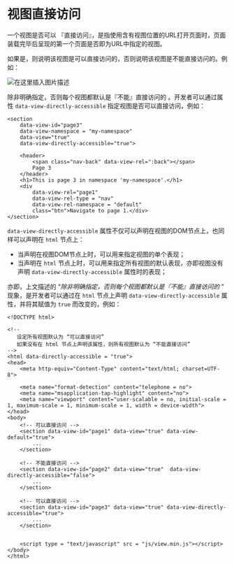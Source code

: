 # 视图直接访问

一个视图是否可以 『直接访问』，是指使用含有视图位置的URL打开页面时，页面装载完毕后呈现的第一个页面是否即为URL中指定的视图。

如果是，则说明该视图是可以直接访问的，否则说明该视图是不能直接访问的。例如：

![&#x5728;&#x8FD9;&#x91CC;&#x63D2;&#x5165;&#x56FE;&#x7247;&#x63CF;&#x8FF0;](https://img-blog.csdnimg.cn/20190612195932410.gif)

除非明确指定，否则每个视图都默认是『不能』直接访问的 。开发者可以通过属性 `data-view-directly-accessible` 指定视图是否可以直接访问，例如：

```markup
<section
    data-view-id="page3"
    data-view-namespace = "my-namespace"
    data-view="true"
    data-view-directly-accessible="true">

    <header>
        <span class="nav-back" data-view-rel=":back"></span>
        Page 3
    </header>
    <h1>This is page 3 in namespace 'my-namespace'.</h1>
    <div
        data-view-rel="page1"
        data-view-rel-type = "nav"
        data-view-rel-namespace = "default"
        class="btn">Navigate to page 1.</div>
</section>
```

`data-view-directly-accessible` 属性不仅可以声明在视图的DOM节点上，也同样可以声明在 `html` 节点上：

* 当声明在视图DOM节点上时，可以用来指定视图的单个表现；
* 当声明在 `html` 节点上时，可以用来指定所有视图的默认表现，亦即视图没有声明 `data-view-directly-accessible` 属性时的表现；

亦即，上文描述的 “_除非明确指定，否则每个视图都默认是『不能』直接访问的_ ” 现象，是开发者可以通过在 `html` 节点上声明 `data-view-directly-accessible` 属性，并将其赋值为 `true` 而改变的，例如：

```markup
<!DOCTYPE html>

<!--
   设定所有视图默认为 “可以直接访问”
   如果没有在 html 节点上声明该属性，则所有视图默认为 “不能直接访问”
-->
<html data-directly-accessible = "true">
<head>
    <meta http-equiv="Content-Type" content="text/html; charset=UTF-8">

    <meta name="format-detection" content="telephone = no">
    <meta name="msapplication-tap-highlight" content="no">
    <meta name="viewport" content="user-scalable = no, initial-scale = 1, maximum-scale = 1, minimum-scale = 1, width = device-width">
</head>
<body>
    <!-- 可以直接访问 -->
    <section data-view-id="page1" data-view="true" data-view-default="true">
        ...
    </section>

    <!-- 不能直接访问 -->
    <section data-view-id="page2" data-view="true"  data-view-directly-accessible="false">
        ...
    </section>

    <!-- 可以直接访问 -->
    <section data-view-id="page3" data-view="true" data-view-directly-accessible="true">
        ...
    </section>


    <script type = "text/javascript" src = "js/view.min.js"></script>
</body>
</html>
```

